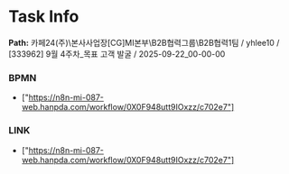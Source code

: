 # Task Info

**Path:** 카페24(주)\본사사업장\[CG]MI본부\B2B협력그룹\B2B협력1팀 / yhlee10 / [333962] 9월 4주차_목표 고객 발굴 / 2025-09-22_00-00-00

### BPMN
- ["https://n8n-mi-087-web.hanpda.com/workflow/0X0F948utt9IOxzz/c702e7"]

### LINK
- ["https://n8n-mi-087-web.hanpda.com/workflow/0X0F948utt9IOxzz/c702e7"]

